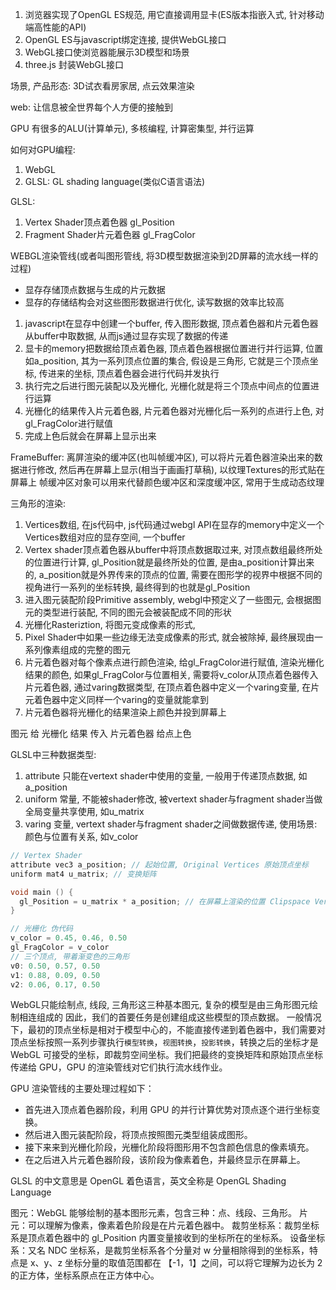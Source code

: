 1. 浏览器实现了OpenGL ES规范, 用它直接调用显卡(ES版本指嵌入式, 针对移动端高性能的API)
2. OpenGL ES与javascript绑定连接, 提供WebGL接口
3. WebGL接口使浏览器能展示3D模型和场景
4. three.js 封装WebGL接口

场景, 产品形态: 3D试衣看房家居, 点云效果渲染

web: 让信息被全世界每个人方便的接触到

GPU 有很多的ALU(计算单元), 多核编程, 计算密集型, 并行运算

如何对GPU编程:
  1. WebGL
  2. GLSL: GL shading language(类似C语言语法)

GLSL:
   1. Vertex Shader顶点着色器 gl_Position 
   2. Fragment Shader片元着色器 gl_FragColor 
   
WEBGL渲染管线(或者叫图形管线, 将3D模型数据渲染到2D屏幕的流水线一样的过程)
  * 显存存储顶点数据与生成的片元数据
  * 显存的存储结构会对这些图形数据进行优化, 读写数据的效率比较高

1. javascript在显存中创建一个buffer, 传入图形数据, 顶点着色器和片元着色器从buffer中取数据, 从而js通过显存实现了数据的传递
2. 显卡的memory把数据给顶点着色器, 顶点着色器根据位置进行并行运算, 位置如a_position, 其为一系列顶点位置的集合, 假设是三角形, 它就是三个顶点坐标, 传进来的坐标, 顶点着色器会进行代码并发执行 
3. 执行完之后进行图元装配以及光栅化, 光栅化就是将三个顶点中间点的位置进行运算
4. 光栅化的结果传入片元着色器, 片元着色器对光栅化后一系列的点进行上色, 对gl_FragColor进行赋值
5. 完成上色后就会在屏幕上显示出来

FrameBuffer: 离屏渲染的缓冲区(也叫帧缓冲区), 可以将片元着色器渲染出来的数据进行修改, 然后再在屏幕上显示(相当于画画打草稿), 以纹理Textures的形式贴在屏幕上
帧缓冲区对象可以用来代替颜色缓冲区和深度缓冲区, 常用于生成动态纹理

三角形的渲染: 
  1. Vertices数组, 在js代码中, js代码通过webgl API在显存的memory中定义一个Vertices数组对应的显存空间, 一个buffer
  2. Vertex shader顶点着色器从buffer中将顶点数据取过来, 对顶点数组最终所处的位置进行计算, gl_Position就是最终所处的位置, 是由a_position计算出来的, a_position就是外界传来的顶点的位置, 需要在图形学的视界中根据不同的视角进行一系列的坐标转换, 最终得到的也就是gl_Position
  3. 进入图元装配阶段Primitive assembly, webgl中预定义了一些图元, 会根据图元的类型进行装配, 不同的图元会被装配成不同的形状
  4. 光栅化Rasteriztion, 将图元变成像素的形式, 
  5. Pixel Shader中如果一些边缘无法变成像素的形式, 就会被除掉, 最终展现由一系列像素组成的完整的图元
  6. 片元着色器对每个像素点进行颜色渲染, 给gl_FragColor进行赋值, 渲染光栅化结果的颜色, 如果gl_FragColor与位置相关, 需要将v_color从顶点着色器传入片元着色器, 通过varing数据类型, 在顶点着色器中定义一个varing变量, 在片元着色器中定义同样一个varing的变量就能拿到
  7. 片元着色器将光栅化的结果渲染上颜色并投到屏幕上



图元 给 光栅化 结果 传入 片元着色器 给点上色

GLSL中三种数据类型:
  1. attribute
   只能在vertext shader中使用的变量, 一般用于传递顶点数据, 如a_position
  2. uniform
   常量, 不能被shader修改, 被vertext shader与fragment shader当做全局变量共享使用, 如u_matrix 
  3. varing
   变量, vertext shader与fragment shader之间做数据传递, 使用场景: 颜色与位置有关系, 如v_color

```c
// Vertex Shader
attribute vec3 a_position; // 起始位置, Original Vertices 原始顶点坐标
uniform mat4 u_matrix; // 变换矩阵

void main () {
  gl_Position = u_matrix * a_position; // 在屏幕上渲染的位置 Clipspace Vertices
}
```

```c
// 光栅化 伪代码
v_color = 0.45, 0.46, 0.50
gl_FragColor = v_color
// 三个顶点, 带着渐变色的三角形
v0: 0.50, 0.57, 0.50
v1: 0.88, 0.09, 0.50
v2: 0.06, 0.17, 0.50
```

WebGL只能绘制点, 线段, 三角形这三种基本图元, 复杂的模型是由三角形图元绘制相连组成的
因此，我们的首要任务是创建组成这些模型的顶点数据。
一般情况下，最初的顶点坐标是相对于模型中心的，不能直接传递到着色器中，我们需要对顶点坐标按照一系列步骤执行`模型转换`，`视图转换`，`投影转换`，转换之后的坐标才是 WebGL 可接受的坐标，即裁剪空间坐标。我们把最终的变换矩阵和原始顶点坐标传递给 GPU，GPU 的渲染管线对它们执行流水线作业。

GPU 渲染管线的主要处理过程如下：
   * 首先进入顶点着色器阶段，利用 GPU 的并行计算优势对顶点逐个进行坐标变换。
   * 然后进入图元装配阶段，将顶点按照图元类型组装成图形。
   * 接下来来到光栅化阶段，光栅化阶段将图形用不包含颜色信息的像素填充。
   * 在之后进入片元着色器阶段，该阶段为像素着色，并最终显示在屏幕上。

GLSL 的中文意思是 OpenGL 着色语言，英文全称是 OpenGL Shading Language

图元：WebGL 能够绘制的基本图形元素，包含三种：点、线段、三角形。
片元：可以理解为像素，像素着色阶段是在片元着色器中。
裁剪坐标系：裁剪坐标系是顶点着色器中的 gl_Position 内置变量接收到的坐标所在的坐标系。
设备坐标系：又名 NDC 坐标系，是裁剪坐标系各个分量对 w 分量相除得到的坐标系，特点是 x、y、z 坐标分量的取值范围都在 【-1，1】之间，可以将它理解为边长为 2 的正方体，坐标系原点在正方体中心。

